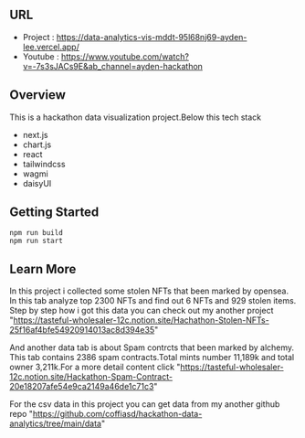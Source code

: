 ## URL

- Project : https://data-analytics-vis-mddt-95l68nj69-ayden-lee.vercel.app/
- Youtube : https://www.youtube.com/watch?v=-7s3sJACs9E&ab_channel=ayden-hackathon

## Overview

This is a hackathon data visualization project.Below this tech stack

- next.js
- chart.js
- react
- tailwindcss
- wagmi
- daisyUI

## Getting Started

    npm run build
    npm run start

## Learn More

In this project i collected some stolen NFTs that been marked by opensea.
In this tab analyze top 2300 NFTs and find out 6 NFTs and 929 stolen items.
Step by step how i got this data you can check out my another project
"https://tasteful-wholesaler-12c.notion.site/Hachathon-Stolen-NFTs-25f16af4bfe54920914013ac8d394e35"

And another data tab is about Spam contrcts that been marked by alchemy.
This tab contains 2386 spam contracts.Total mints number 11,189k and total owner 3,211k.For a more detail content click "https://tasteful-wholesaler-12c.notion.site/Hackathon-Spam-Contract-20e18207afe54e9ca2149a46de1c71c3"

For the csv data in this project you can get data from my another github repo "https://github.com/coffiasd/hackathon-data-analytics/tree/main/data"
